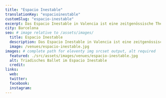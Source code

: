 ```yaml
---
title: "Espacio Inestable"
translationKey: "espacioinestable"
customSlug: "espacio-inestable"
excerpt: Das Espacio Inestable in Valencia ist eine zeitgenössische Theatertruppe mit einem eigenen alternativen Raum, in dem Theaterstücke und Tanz aufgeführt werden.
city: Barcelona
seo: # image relative to /assets/images/
  title: Espacio Inestable
  description: Das Espacio Inestable in Valencia ist eine zeitgenössische Theatertruppe mit einem eigenen alternativen Raum, in dem Theaterstücke und Tanz aufgeführt werden.
  image: /venues/espacio-inestable.jpg
images: # complete path for eleventy img srcset output, alt required
  featured: ./src/assets/images/venues/espacio-inestable.jpg
  alt: Triadisches Ballet im Espacio Inestable
  credit:
links:
  web:
  twitter:
  facebook:
  instagram:
---
```

